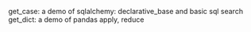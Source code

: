 get_case: a demo of sqlalchemy: declarative_base and basic sql search
get_dict: a demo of pandas apply, reduce 